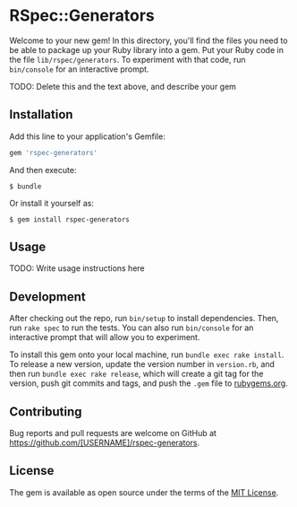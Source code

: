 # RSpec::Generators

Welcome to your new gem! In this directory, you'll find the files you need to be able to package up your Ruby library into a gem. Put your Ruby code in the file `lib/rspec/generators`. To experiment with that code, run `bin/console` for an interactive prompt.

TODO: Delete this and the text above, and describe your gem

## Installation

Add this line to your application's Gemfile:

```ruby
gem 'rspec-generators'
```

And then execute:

    $ bundle

Or install it yourself as:

    $ gem install rspec-generators

## Usage

TODO: Write usage instructions here

## Development

After checking out the repo, run `bin/setup` to install dependencies. Then, run `rake spec` to run the tests. You can also run `bin/console` for an interactive prompt that will allow you to experiment.

To install this gem onto your local machine, run `bundle exec rake install`. To release a new version, update the version number in `version.rb`, and then run `bundle exec rake release`, which will create a git tag for the version, push git commits and tags, and push the `.gem` file to [rubygems.org](https://rubygems.org).

## Contributing

Bug reports and pull requests are welcome on GitHub at https://github.com/[USERNAME]/rspec-generators.

## License

The gem is available as open source under the terms of the [MIT License](https://opensource.org/licenses/MIT).
